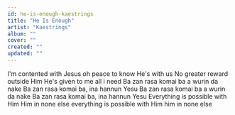 ```yaml
---
id: he-is-enough-kaestrings
title: "He Is Enough"
artist: "Kaestrings"
album: ""
cover: ""
created: ""
updated: ""
---
```


I'm contented with Jesus
oh peace to know He's with us
No greater reward outside Him
He's given to me all i need
Ba zan rasa komai ba a wurin da nake
Ba zan rasa komai ba, ina hannun Yesu
Ba zan rasa komai ba a wurin da nake
Ba zan rasa komai ba, ina hannun Yesu
Everything is possible with Him
Him in none else
everything is possible with Him
him in none else